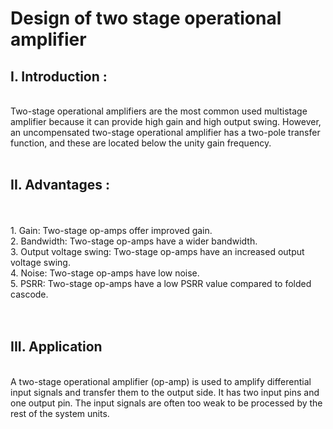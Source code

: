 # Design of two stage operational amplifier
<h2>I. Introduction :</h2><br>Two-stage operational amplifiers are the most common used multistage amplifier because it can provide high gain and high output swing. However, an uncompensated two-stage operational amplifier has a two-pole transfer function, and these are located below the unity gain frequency.
<br>
<br>
<h2>II. Advantages :</h2><br>
<br>
1. Gain: Two-stage op-amps offer improved gain.<br>
2. Bandwidth: Two-stage op-amps have a wider bandwidth.<br>
3. Output voltage swing: Two-stage op-amps have an increased output voltage swing.<br>
4. Noise: Two-stage op-amps have low noise.<br>
5. PSRR: Two-stage op-amps have a low PSRR value compared to folded cascode.<br>
<br>
<br>
<h2>III. Application</h2>
<br>
A two-stage operational amplifier (op-amp) is used to amplify differential input signals and transfer them to the output side. It has two input pins and one output pin. The input signals are often too weak to be processed by the rest of the system units. 

